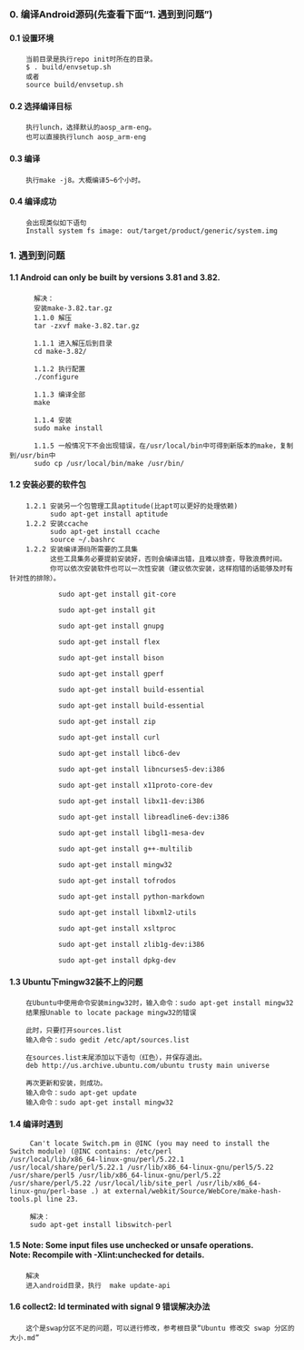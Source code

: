 
### 0. 编译Android源码(先查看下面“1. 遇到到问题”)
#### 0.1 设置环境
        当前目录是执行repo init时所在的目录。
        $ . build/envsetup.sh
        或者
        source build/envsetup.sh
#### 0.2 选择编译目标
        执行lunch，选择默认的aosp_arm-eng。
        也可以直接执行lunch aosp_arm-eng
#### 0.3 编译
        执行make -j8。大概编译5~6个小时。
#### 0.4 编译成功
        会出现类似如下语句
        Install system fs image: out/target/product/generic/system.img

### 1. 遇到到问题
####  1.1 Android can only be built by versions 3.81 and 3.82.
          解决：
          安装make-3.82.tar.gz
          1.1.0 解压
          tar -zxvf make-3.82.tar.gz
          
          1.1.1 进入解压后到目录
          cd make-3.82/
          
          1.1.2 执行配置
          ./configure
          
          1.1.3 编译全部
          make
          
          1.1.4 安装
          sudo make install
          
          1.1.5 一般情况下不会出现错误，在/usr/local/bin中可得到新版本的make，复制到/usr/bin中
          sudo cp /usr/local/bin/make /usr/bin/
####  1.2 安装必要的软件包
        1.2.1 安装另一个包管理工具aptitude(比apt可以更好的处理依赖)
              sudo apt-get install aptitude
        1.2.2 安装ccache
              sudo apt-get install ccache
              source ~/.bashrc
        1.2.2 安装编译源码所需要的工具集
              这些工具集务必要提前安装好，否则会编译出错，且难以排查，导致浪费时间。
              你可以依次安装软件也可以一次性安装（建议依次安装，这样抱错的话能够及时有针对性的排除）。
              
                sudo apt-get install git-core

                sudo apt-get install git

                sudo apt-get install gnupg

                sudo apt-get install flex

                sudo apt-get install bison

                sudo apt-get install gperf

                sudo apt-get install build-essential

                sudo apt-get install build-essential

                sudo apt-get install zip

                sudo apt-get install curl

                sudo apt-get install libc6-dev

                sudo apt-get install libncurses5-dev:i386

                sudo apt-get install x11proto-core-dev

                sudo apt-get install libx11-dev:i386

                sudo apt-get install libreadline6-dev:i386

                sudo apt-get install libgl1-mesa-dev

                sudo apt-get install g++-multilib

                sudo apt-get install mingw32

                sudo apt-get install tofrodos

                sudo apt-get install python-markdown

                sudo apt-get install libxml2-utils

                sudo apt-get install xsltproc

                sudo apt-get install zlib1g-dev:i386

                sudo apt-get install dpkg-dev
                
#### 1.3 Ubuntu下mingw32装不上的问题
        在Ubuntu中使用命令安装mingw32时，输入命令：sudo apt-get install mingw32
        结果报Unable to locate package mingw32的错误
        
        此时，只要打开sources.list
        输入命令：sudo gedit /etc/apt/sources.list
        
        在sources.list末尾添加以下语句（红色），并保存退出。
        deb http://us.archive.ubuntu.com/ubuntu trusty main universe
        
        再次更新和安装，则成功。
        输入命令：sudo apt-get update
        输入命令：sudo apt-get install mingw32
#### 1.4 编译时遇到
         Can't locate Switch.pm in @INC (you may need to install the Switch module) (@INC contains: /etc/perl                          /usr/local/lib/x86_64-linux-gnu/perl/5.22.1 /usr/local/share/perl/5.22.1 /usr/lib/x86_64-linux-gnu/perl5/5.22                  /usr/share/perl5 /usr/lib/x86_64-linux-gnu/perl/5.22 /usr/share/perl/5.22 /usr/local/lib/site_perl /usr/lib/x86_64-            linux-gnu/perl-base .) at external/webkit/Source/WebCore/make-hash-tools.pl line 23.
         
         解决：
         sudo apt-get install libswitch-perl
#### 1.5 Note: Some input files use unchecked or unsafe operations.<br />Note: Recompile with -Xlint:unchecked for details.
        解决
        进入android目录，执行  make update-api
#### 1.6 collect2: ld terminated with signal 9 错误解决办法
        这个是swap分区不足的问题，可以进行修改，参考根目录“Ubuntu 修改交 swap 分区的大小.md”
